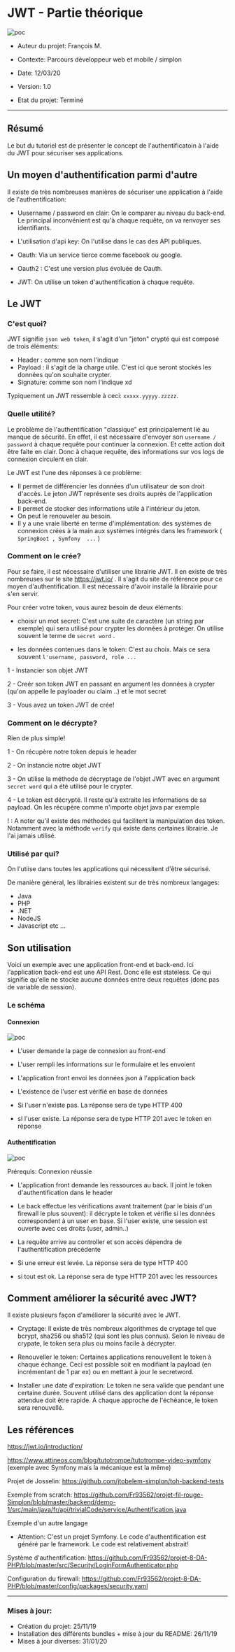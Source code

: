 # JWT - Partie théorique


![poc](https://raw.githubusercontent.com/auth0/wp-jwt-auth/master/banner-1544x500.png)



* Auteur du projet: François M. 	
* Contexte: Parcours développeur web et mobile / simplon
* Date: 12/03/20

* Version: 1.0
* Etat du projet: Terminé
-----------------

## Résumé


Le but du tutoriel est de présenter le concept de l'authentificatoin à l'aide du JWT pour sécuriser ses applications.


## Un moyen d'authentification parmi d'autre

Il existe de très nombreuses manières de sécuriser une application à l'aide de l'authentification:

* Uusername / password en clair: On le comparer au niveau du back-end. Le principal inconvénient est qu'à chaque requête, on va renvoyer ses identifiants. 

* L'utilisation d'api key: On l'utilise dans le cas des API publiques.

* Oauth: Via un service tierce comme facebook ou google.

* Oauth2 : C'est une version plus évoluée de Oauth.

* JWT: On utilise un token d'authentification à chaque requête.


## Le JWT

### C'est quoi?

JWT signifie ```json web token```, il s'agit d'un "jeton" crypté qui est composé de trois éléments:

- Header : comme son nom l'indique
- Payload : il s'agit de la charge utile. C'est ici que seront stockés les données qu'on souhaite crypter.
- Signature: comme son nom l'indique xd

Typiquement un JWT ressemble à ceci: ``` xxxxx.yyyyy.zzzzz ```.

### Quelle utilité?

Le problème de l'authentification "classique" est principalement lié au manque de sécurité. En effet, il est nécessaire d'envoyer son ``` username / password ``` à chaque requête pour continuer la connexion. Et cette action doit être faite en clair. Donc à chaque requête, des informations sur vos logs de connexion circulent en clair.


Le JWT est l'une des réponses à ce problème:

- Il permet de différencier les données d'un utilisateur de son droit d'accès. Le jeton JWT représente ses droits auprès de l'application back-end.
- Il permet de stocker des informations utile à l'intérieur du jeton.
- On peut le renouveler au besoin.
- Il y a une vraie liberté en terme d'implémentation: des systèmes de connexion crées à la main aux systèmes intégrés dans les framework (  ``` SpringBoot , Symfony  ...``` )


### Comment on le crée?

Pour se faire, il est nécessaire d'utiliser une librairie JWT. Il en existe de très nombreuses sur le site https://jwt.io/ . Il s'agit du site de référence pour ce moyen d'authentification. Il est nécessaire d'avoir installé la librairie pour s'en servir.

Pour créer votre token, vous aurez besoin de deux éléments:

* choisir un mot secret: C'est une suite de caractère (un string par exemple) qui sera utilisé pour crypter les données à protéger. On utilise souvent le terme de ``` secret word ``` .

* les données contenues dans le token: C'est au choix. Mais ce sera souvent ``` l'username, password, role ... ```


1 - Instancier son objet JWT

2 - Creér son token JWT en passant en argument les données à crypter (qu'on appelle le payloader ou claim ..) et le mot secret

3 - Vous avez un token JWT de crée!

### Comment on le décrypte?

Rien de plus simple!

1 - On récupère notre token depuis le header

2 - On instancie notre objet JWT

3 - On utilise la méthode de décryptage de l'objet JWT avec en argument ``` secret word ```  qui a été utilisé pour le crypter.

4 - Le token est décrypté. Il reste qu'à extraite les informations de sa payload. On les récupère comme n'importe objet java par exemple


! : A noter qu'il existe des méthodes qui facilitent la manipulation des token. Notamment avec la méthode ``` verify ``` qui existe dans certaines librairie. Je l'ai jamais utilisé.


### Utilisé par qui?

On l'utiise dans toutes les applications qui nécessitent d'être sécurisé.

De manière général, les librairies existent sur de très nombreux langages:

* Java 
* PHP 
* .NET
* NodeJS
* Javascript etc ...


## Son utilisation

Voici un exemple avec une application front-end et back-end. Ici l'application back-end est une API Rest. Donc elle est stateless. Ce qui signifie qu'elle ne stocke aucune données entre deux requêtes (donc pas de variable de session).

### Le schéma


#### Connexion

![poc](https://nsa40.casimages.com/img/2020/03/12/200312104809460747.jpg)

* L'user demande la page de connexion au front-end
* L'user rempli les informations sur le formulaire et les envoient
* L'application front envoi les données json à l'application back
* L'existence de l'user est vérifié en base de données

* Si l'user n'existe pas. La réponse sera de type HTTP 400
* sI l'user existe. La réponse sera de type HTTP 201 avec le token en réponse


#### Authentification

![poc](https://nsa40.casimages.com/img/2020/03/12/200312104809630272.jpg)

Prérequis: Connexion réussie

* L'application front demande les ressources au back. Il joint le token d'authentification dans le header
* Le back effectue les vérifications avant traitement (par le biais d'un firewall le plus souvent): il décrypte le token et vérifie si les données correspondent à un user en base. Si l'user existe, une session est ouverte avec ces droits (user, admin..)
* La requête arrive au controller et son accès dépendra de l'authentification précédente


* Si une erreur est levée. La réponse sera de type HTTP 400
* si tout est ok. La réponse sera de type HTTP 201 avec les ressources


## Comment améliorer la sécurité avec JWT?

Il existe plusieurs façon d'améliorer la sécurité avec le JWT.

* Cryptage: Il existe de très nombreux algorithmes de cryptage tel que bcrypt, sha256 ou sha512 (qui sont les plus connus). Selon le niveau de crypate, le token sera plus ou moins facile à décrypter.

* Renouveller le token: Certaines applications renouvellent le token à chaque échange. Ceci est possible soit en modifiant la payload (en incrémentant de 1 par ex) ou en mettant à jour le secretword.

* Installer une date d'expiration: Le token ne sera valide que pendant une certaine durée. Souvent utilisé dans des application dont la réponse attendue doit être rapide. A chaque approche de l'échéance, le token sera renouvellé.

## Les références

https://jwt.io/introduction/

https://www.attineos.com/blog/tutotrompe/tutotrompe-video-symfony (exemple avec Symfony mais la mécanique est la même)

Projet de Josselin: https://github.com/jtobelem-simplon/toh-backend-tests

Exemple from scratch: https://github.com/Fr93562/projet-fil-rouge-Simplon/blob/master/backend/demo-1/src/main/java/fr/api/trivialCode/service/Authentification.java

Exemple d'un autre langage

* Attention: C'est un projet Symfony. Le code d'authentification est généré par le framework. Le code est relativement abstrait!

Système d'authentification: https://github.com/Fr93562/projet-8-DA-PHP/blob/master/src/Security/LoginFormAuthenticator.php

Configuration du firewall: https://github.com/Fr93562/projet-8-DA-PHP/blob/master/config/packages/security.yaml



-----------------

### Mises à jour:

- Création du projet: 25/11/19
- Installation des différents bundles + mise à jour du README: 26/11/19
- Mises à jour diverses: 31/01/20



